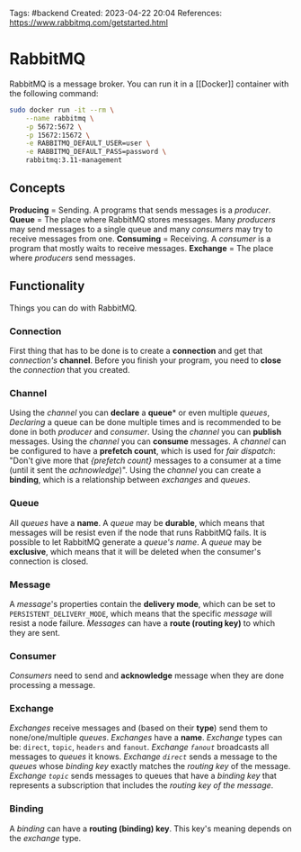 Tags: #backend 
Created: 2023-04-22 20:04
References: https://www.rabbitmq.com/getstarted.html

# RabbitMQ
RabbitMQ is a message broker. You can run it in a [[Docker]] container with the following command:

```sh
sudo docker run -it --rm \
	--name rabbitmq \
	-p 5672:5672 \
	-p 15672:15672 \
	-e RABBITMQ_DEFAULT_USER=user \
	-e RABBITMQ_DEFAULT_PASS=password \
	rabbitmq:3.11-management
```

## Concepts
**Producing** = Sending. A programs that sends messages is a *producer*.
**Queue** = The place where RabbitMQ stores messages. Many *producers* may send messages to a single queue and many *consumers* may try to receive messages from one.
**Consuming** = Receiving. A *consumer* is a program that mostly waits to receive messages.
**Exchange** = The place where *producers* send messages.

## Functionality
Things you can do with RabbitMQ.

### Connection
First thing that has to be done is to create a **connection** and get that *connection's* **channel**.
Before you finish your program, you need to **close** the *connection* that you created.

### Channel
Using the *channel* you can **declare** a **queue*** or even multiple *queues*, 
*Declaring* a queue can be done multiple times and is recommended to be done in both *producer* and *consumer*.
Using the *channel* you can **publish** messages.
Using the *channel* you can **consume** messages.
A *channel* can be configured to have a **prefetch count**, which is used for *fair dispatch*: "Don't give more that *{prefetch count}* messages to a consumer at a time (until it sent the *achnowledge*)".
Using the *channel* you can create a **binding**, which is a relationship between *exchanges* and *queues*.

### Queue
All *queues* have a **name**.
A *queue* may be **durable**, which means that messages will be resist even if the node that runs RabbitMQ fails.
It is possible to let RabbitMQ generate a *queue's name*.
A *queue* may be **exclusive**, which means that it will be deleted when the consumer's connection is closed.

### Message
A *message*'s properties contain the **delivery mode**, which can be set to `PERSISTENT_DELIVERY_MODE`, which means that the specific *message* will resist a node failure.
*Messages* can have a **route (routing key)** to which they are sent.

### Consumer
*Consumers* need to send and **acknowledge** message when they are done processing a message.

### Exchange
*Exchanges* receive messages and (based on their **type**) send them to none/one/multiple *queues*.
*Exchanges* have a **name**.
*Exchange* types can be: `direct`, `topic`, `headers` and `fanout`.
*Exchange `fanout`* broadcasts all messages to *queues* it knows.
*Exchange `direct`* sends a message to the *queues* whose *binding key* exactly matches the *routing key* of the message.
*Exchange `topic`* sends messages to queues that have a *binding key* that represents a subscription that includes the *routing key of the message*.

### Binding
A *binding* can have a **routing (binding) key**. This key's meaning depends on the *exchange* type.